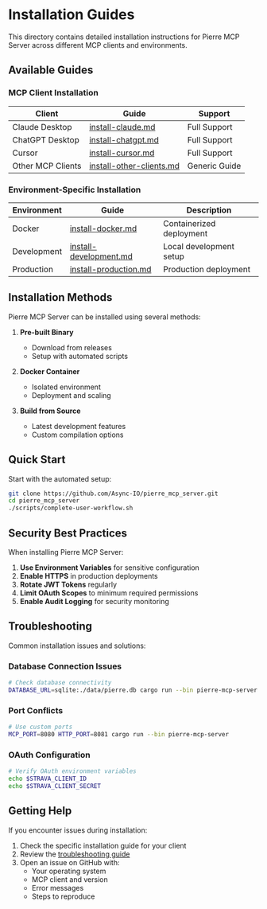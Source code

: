 # Installation Guides

This directory contains detailed installation instructions for Pierre MCP Server across different MCP clients and environments.

## Available Guides

### MCP Client Installation

| Client | Guide | Support |
|--------|-------|---------|
| Claude Desktop | [install-claude.md](install-claude.md) | Full Support |
| ChatGPT Desktop | [install-chatgpt.md](install-chatgpt.md) | Full Support |
| Cursor | [install-cursor.md](install-cursor.md) | Full Support |
| Other MCP Clients | [install-other-clients.md](install-other-clients.md) | Generic Guide |

### Environment-Specific Installation

| Environment | Guide | Description |
|-------------|-------|-------------|
| Docker | [install-docker.md](install-docker.md) | Containerized deployment |
| Development | [install-development.md](install-development.md) | Local development setup |
| Production | [install-production.md](install-production.md) | Production deployment |

## Installation Methods

Pierre MCP Server can be installed using several methods:

1. **Pre-built Binary**
   - Download from releases
   - Setup with automated scripts

2. **Docker Container**
   - Isolated environment
   - Deployment and scaling

3. **Build from Source**
   - Latest development features
   - Custom compilation options

## Quick Start

Start with the automated setup:

```bash
git clone https://github.com/Async-IO/pierre_mcp_server.git
cd pierre_mcp_server
./scripts/complete-user-workflow.sh
```

## Security Best Practices

When installing Pierre MCP Server:

1. **Use Environment Variables** for sensitive configuration
2. **Enable HTTPS** in production deployments
3. **Rotate JWT Tokens** regularly
4. **Limit OAuth Scopes** to minimum required permissions
5. **Enable Audit Logging** for security monitoring

## Troubleshooting

Common installation issues and solutions:

### Database Connection Issues
```bash
# Check database connectivity
DATABASE_URL=sqlite:./data/pierre.db cargo run --bin pierre-mcp-server
```

### Port Conflicts
```bash
# Use custom ports
MCP_PORT=8080 HTTP_PORT=8081 cargo run --bin pierre-mcp-server
```

### OAuth Configuration
```bash
# Verify OAuth environment variables
echo $STRAVA_CLIENT_ID
echo $STRAVA_CLIENT_SECRET
```

## Getting Help

If you encounter issues during installation:

1. Check the specific installation guide for your client
2. Review the [troubleshooting guide](../developer-guide/16-testing-strategy.md)
3. Open an issue on GitHub with:
   - Your operating system
   - MCP client and version
   - Error messages
   - Steps to reproduce